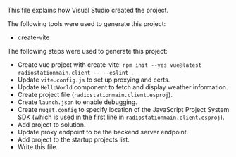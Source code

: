 This file explains how Visual Studio created the project.

The following tools were used to generate this project:
- create-vite

The following steps were used to generate this project:
- Create vue project with create-vite: `npm init --yes vue@latest radiostationmain.client -- --eslint `.
- Update `vite.config.js` to set up proxying and certs.
- Update `HelloWorld` component to fetch and display weather information.
- Create project file (`radiostationmain.client.esproj`).
- Create `launch.json` to enable debugging.
- Create `nuget.config` to specify location of the JavaScript Project System SDK (which is used in the first line in `radiostationmain.client.esproj`).
- Add project to solution.
- Update proxy endpoint to be the backend server endpoint.
- Add project to the startup projects list.
- Write this file.
